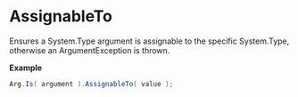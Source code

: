 # AssignableTo 

Ensures a System.Type argument is assignable to the specific System.Type, otherwise an ArgumentException is thrown.

**Example**
``` c#
Arg.Is( argument ).AssignableTo( value );
```
